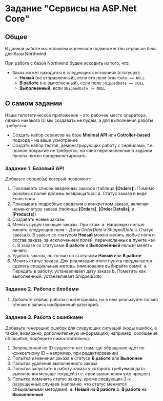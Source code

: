 # Задание "Сервисы на ASP.Net Core"

## Общее

В данной работе мы напишем маленькое подмножество сервисов бэка для базы Northwind

При работе с базой Northwind будем исходить из того, что:
- Заказ может находится в следующих состояниях (статусах):
    - **Новый** (не отправленный), если его поле `OrderDate == NULL`
    - **В работе** (не выполненный), если поле `ShippedDate == NULL`
    - **Выполненный**, если `ShippedDate != NULL`

## О самом задании
Наше гипотетическое приложение – это рабочее место оператора, однако никакого UI мы создавать не будем, а для выполнения работы требуется:
- Создать набор сервисов на базе **Minimal API** или **Cotroller-based** подхода - на ваше усмотрение
- Создать набор тестов, демонстрирующих работу с сервисами, т.е. полное покрытие не требуется, но явно перечисленные в задании пункты нужно продемонстировать.

### Задание 1. Базовый API 
Добавьте сервис(ы) который позволяют:
1.	Показывать список введенных заказов (таблица **[Orders]**). Помимо основных полей должны возвращаться:
    a.	Статус заказа в виде Enum поля
2.	Показывать подробные сведения о конкретном заказе, включая номенклатуру заказа (таблицы **[Orders]**, **[Order Details]**, и **[Products]**)
3.	Создавать новые заказы
4.	Менять существующие заказы. При этом:
    a.	Напрямую нельзя менять следующие поля
        i.	Даты *OrderDate* и *ShippedDate*
        ii.	Статус заказа
    b.	В заказе со статусом **Новый** можно менять любые поля и состав заказа, за исключением полей, перечисленных в пункте «а».
    c.	В заказе со статусами **В работе** и **Выполненный** нельзя менять ничего
5.	Удалять заказы, но только со статусами **Новый** или **В работе**
6.	Менять статус заказа. Для реализации этого пункта предлагается сделать специальные методы (именование выбирайте сами):
    a.	Передать в работу: устанавливает дату заказа
    b.	Пометить как выполненный: устанавливает *ShippedDate*

### Задание 2. Работа с блобами
1.	Добавьте сервис работы с категориями, но в нем реализуйте только чтение и запись изображений категорий. 

### Задание 3. Работа с ошибками
Добавьте генерацию ошибок для следующих ситуаций (коды ошибок, а также, возможно, дополнительную информацию, например, сообщение об ошибке, подберите самостоятельно):
1.	Запрошенной по ID сущности нет (там, где обращение идет по конкретному ID – например, при редактировании)
2.	Попытка изменения заказа в статусе **В работе** или **Выполнен**
3.	Попытка удаления выполненного заказа
4.	Попытка запустить в работу заказа у которого требуемая дата выполнения меньше текущей (т.е. срок выполнения уже прошел)
5.	Попытка поменять статус заказу, кроме следующих 2-х разрешенных случаев (напомню, что статус меняется специальными методами):
    a.	**Новый** на **В работе**
    b.	**В работе** на **Выполненный**
